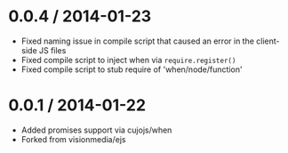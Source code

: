 
0.0.4 / 2014-01-23
==================

 * Fixed naming issue in compile script that caused an error in the client-side JS files
 * Fixed compile script to inject when via `require.register()`
 * Fixed compile script to stub require of 'when/node/function'

0.0.1 / 2014-01-22
==================

 * Added promises support via cujojs/when
 * Forked from visionmedia/ejs
